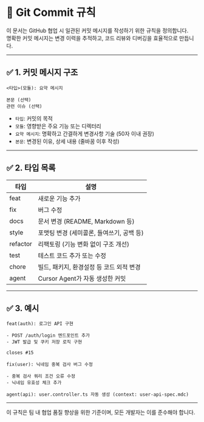 # 📝 Git Commit 규칙

이 문서는 GitHub 협업 시 일관된 커밋 메시지를 작성하기 위한 규칙을 정의합니다.  
명확한 커밋 메시지는 변경 이력을 추적하고, 코드 리뷰와 디버깅을 효율적으로 만듭니다.

---

## ✅ 1. 커밋 메시지 구조

```
<타입>(모듈): 요약 메시지

본문 (선택)
관련 이슈 (선택)
```

- `타입`: 커밋의 목적
- `모듈`: 영향받은 주요 기능 또는 디렉터리
- `요약 메시지`: 명확하고 간결하게 변경사항 기술 (50자 이내 권장)
- `본문`: 변경된 이유, 상세 내용 (줄바꿈 이후 작성)

---

## ✅ 2. 타입 목록

| 타입     | 설명                                               |
|----------|----------------------------------------------------|
| feat     | 새로운 기능 추가                                   |
| fix      | 버그 수정                                          |
| docs     | 문서 변경 (README, Markdown 등)                    |
| style    | 포맷팅 변경 (세미콜론, 들여쓰기, 공백 등)          |
| refactor | 리팩토링 (기능 변화 없이 구조 개선)                |
| test     | 테스트 코드 추가 또는 수정                         |
| chore    | 빌드, 패키지, 환경설정 등 코드 외적 변경          |
| agent    | Cursor Agent가 자동 생성한 커밋                    |

---

## ✅ 3. 예시

```
feat(auth): 로그인 API 구현

- POST /auth/login 엔드포인트 추가
- JWT 발급 및 쿠키 저장 로직 구현

closes #15
```

```
fix(user): 닉네임 중복 검사 버그 수정

- 중복 검사 쿼리 조건 오류 수정
- 닉네임 유효성 체크 추가
```

```
agent(api): user.controller.ts 자동 생성 (context: user-api-spec.mdc)
```

---

이 규칙은 팀 내 협업 품질 향상을 위한 기준이며, 모든 개발자는 이를 준수해야 합니다.
